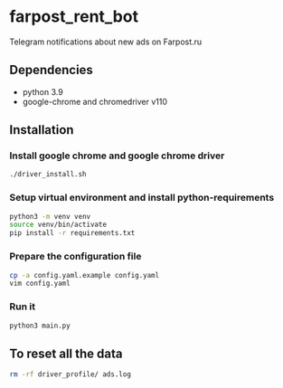 # farpost_rent_bot

Telegram notifications about new ads on Farpost.ru

## Dependencies

* python 3.9
* google-chrome and chromedriver v110

## Installation

### Install google chrome and google chrome driver

```bash
./driver_install.sh
```

### Setup virtual environment and install python-requirements

```bash
python3 -m venv venv
source venv/bin/activate
pip install -r requirements.txt
```

### Prepare the configuration file
```bash
cp -a config.yaml.example config.yaml
vim config.yaml
```

### Run it
```bash
python3 main.py
```

## To reset all the data
```bash
rm -rf driver_profile/ ads.log
```
